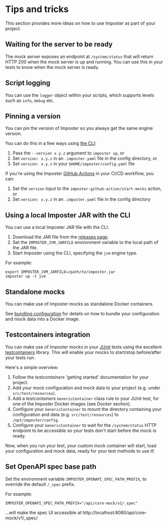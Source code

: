 # Tips and tricks

This section provides more ideas on how to use Imposter as part of your project.

## Waiting for the server to be ready

The mock server exposes an endpoint at `/system/status` that will return HTTP 200 when the mock server is up and running. You can use this in your tests to know when the mock server is ready.

## Script logging

You can use the `logger` object within your scripts, which supports levels such as `info`, `debug` etc.

## Pinning a version

You can pin the version of Imposter so you always get the same engine version.

You can do this in a few ways using [the CLI](run_imposter_cli.md):

1. Pass the `--version x.y.z` argument to `imposter up`, or
2. Set `version: x.y.z` in an `.imposter.yaml` file in the config directory, or
3. Set `version: x.y.z` in your `$HOME/imposter/config.yaml` file

If you're using the Imposter [GitHub Actions](github_actions.md) in your CI/CD workflow, you can:

1. Set the `version` input to the `imposter-github-action/start-mocks` action, or
2. Set `version: x.y.z` in an `.imposter.yaml` file in the config directory

## Using a local Imposter JAR with the CLI

You can use a local Imposter JAR file with the CLI. 

1. Download the JAR file from the [releases page](https://github.com/imposter-project/imposter-jvm-engine/releases).
2. Set the `IMPOSTER_JVM_JARFILE` environment variable to the local path of the JAR file.
3. Start Imposter using the CLI, specifying the `jvm` engine type.

For example:

    export IMPOSTER_JVM_JARFILE=/path/to/imposter.jar
    imposter up -t jvm

## Standalone mocks

You can make use of Imposter mocks as standalone Docker containers.

See [bundling configuration](bundle.md#docker-bundles) for details on how to bundle your configuration and mock data into a Docker image.

## Testcontainers integration

You can make use of Imposter mocks in your [JUnit](http://junit.org) tests using the excellent [testcontainers](http://testcontainers.org) library. This will enable your mocks to start/stop before/after your tests run.

Here's a simple overview:

1. Follow the _testcontainers_ 'getting started' documentation for your project.
2. Add your mock configuration and mock data to your project (e.g. under `src/test/resources`).
3. Add a _testcontainers_ `GenericContainer` class rule to your JUnit test, for one of the Imposter Docker images (see _Docker_ section).
4. Configure your `GenericContainer` to mount the directory containing your configuration and data (e.g. `src/test/resources`) to `/opt/imposter/config`.
5. Configure your `GenericContainer` to wait for the `/system/status` HTTP endpoint to be accessible so your tests don't start before the mock is ready.

Now, when you run your test, your custom mock container will start, load your configuration and mock data, ready for your test methods to use it!

## Set OpenAPI spec base path

Set the environment variable `IMPOSTER_OPENAPI_SPEC_PATH_PREFIX`, to override the default `/_spec` prefix.

For example:

    IMPOSTER_OPENAPI_SPEC_PATH_PREFIX="/api/core-mock/v1/_spec"

...will make the spec UI accessible at http://localhost:8080/api/core-mock/v1/_spec/
